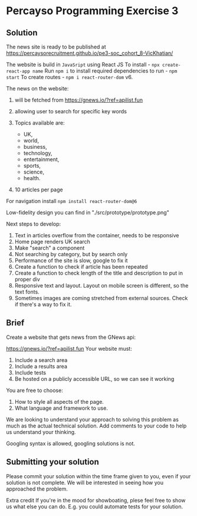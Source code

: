 # Percayso Programming Exercise 3

## Solution

The news site is ready to be published at https://percaysorecruitment.github.io/pe3-soc_cohort_8-VicKhatian/

The website is build in `JavaSript` using React JS
To install - `npx create-react-app name`
Run `npm i` to install required dependencies
to run - `npm start`
To create routes - `npm i react-router-dom` v6.

The news on the website:

1. will be fetched from
   https://gnews.io/?ref=apilist.fun

2. allowing user to search for specific key words
3. Topics available are:
   - UK,
   - world,
   - business,
   - technology,
   - entertainment,
   - sports,
   - science,
   - health.
4. 10 articles per page

For navigation install `npm install react-router-dom@6`

Low-fidelity design you can find in "./src/prototype/prototype.png"

Next steps to develop:

1. Text in articles overflow from the container, needs to be responsive
2. Home page renders UK search
3. Make "search" a component
4. Not searching by category, but by search only
5. Performance of the site is slow, google to fix it
6. Create a function to check if article has been repeated
7. Create a function to check length of the title and description to put in proper div
8. Responsive text and layout. Layout on mobile screen is different, so the text fonts.
9. Sometimes images are coming stretched from external sources. Check if there's a way to fix it.

## Brief

Create a website that gets news from the GNews api:

https://gnews.io/?ref=apilist.fun
Your website must:

1. Include a search area
2. Include a results area
3. Include tests
4. Be hosted on a publicly accessible URL, so we can see it working

You are free to choose:

1. How to style all aspects of the page.
2. What language and framework to use.

We are looking to understand your approach to solving this problem as much as the actual technical solution. Add comments to your code to help us understand your thinking.

Googling syntax is allowed, googling solutions is not.

## Submitting your solution

Please commit your solution within the time frame given to you, even if your solution is not complete. We will be interested in seeing how you approached the problem.

Extra credit
If you're in the mood for showboating, plese feel free to show us what else you can do. E.g. you could automate tests for your solution.
